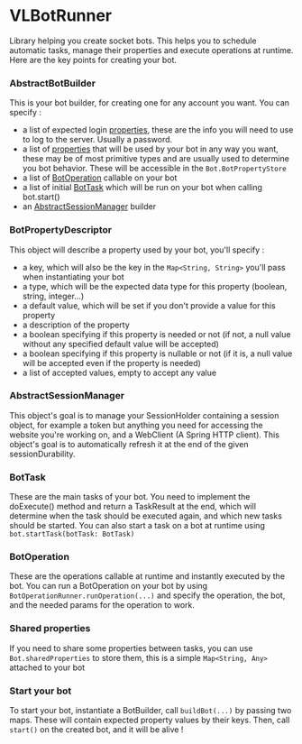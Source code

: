 # VLBotRunner

Library helping you create socket bots. This helps you to schedule automatic tasks, manage their properties and execute
operations at runtime. Here are the key points for creating your bot.

### AbstractBotBuilder

This is your bot builder, for creating one for any account you want. You can specify :

- a list of expected login [properties](#botpropertydescriptor), these are the info you will need to use to log to the
  server. Usually a password.
- a list of [properties](#botpropertydescriptor) that will be used by your bot in any way you want, these may be of most
  primitive types and are usually used to determine you bot behavior. These will be accessible in the
  `Bot.BotPropertyStore`
- a list of [BotOperation](#botoperation) callable on your bot
- a list of initial [BotTask](#bottask) which will be run on your bot when calling bot.start()
- an [AbstractSessionManager](#abstractsessionmanager) builder

### BotPropertyDescriptor

This object will describe a property used by your bot, you'll specify :

- a key, which will also be the key in the `Map<String, String>` you'll pass when instantiating your bot
- a type, which will be the expected data type for this property (boolean, string, integer...)
- a default value, which will be set if you don't provide a value for this property
- a description of the property
- a boolean specifying if this property is needed or not (if not, a null value without any specified default value will
  be accepted)
- a boolean specifying if this property is nullable or not (if it is, a null value will be accepted even if the property
  is needed)
- a list of accepted values, empty to accept any value

### AbstractSessionManager

This object's goal is to manage your SessionHolder containing a session object, for example a token but anything you
need for accessing the website you're working on, and a WebClient (A Spring HTTP client). This object's goal is to
automatically refresh it at the end of the given sessionDurability.

### BotTask

These are the main tasks of your bot. You need to implement the doExecute() method and return a TaskResult at the end,
which will determine when the task should be executed again, and which new tasks should be started. You can also start a
task on a bot at runtime using `bot.startTask(botTask: BotTask)`

### BotOperation

These are the operations callable at runtime and instantly executed by the bot. You can run a BotOperation on your bot
by using `BotOperationRunner.runOperation(...)` and specify the operation, the bot, and the needed params for the
operation to work.

### Shared properties

If you need to share some properties between tasks, you can use `Bot.sharedProperties` to store them, this is a
simple `Map<String, Any>` attached to your bot

### Start your bot

To start your bot, instantiate a BotBuilder, call `buildBot(...)` by passing two maps. These will contain expected
property values by their keys. Then, call `start()` on the created bot, and it will be alive !